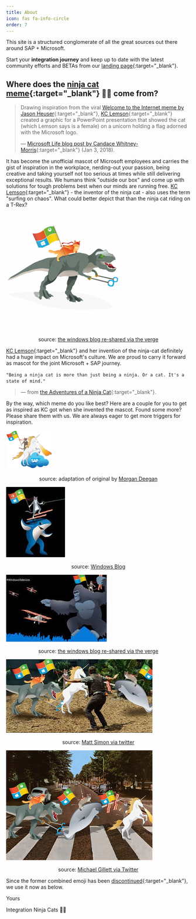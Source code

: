 ```yaml
---
title: About
icon: fas fa-info-circle
order: 7
---
```


This site is a structured conglomerate of all the great sources out there around SAP + Microsoft.

Start your **integration journey** and keep up to date with the latest community efforts and BETAs from our [landing page](https://github.com/MartinPankraz/ninja-unicorn){:target="_blank"}.

## Where does the [ninja cat meme](https://devblogs.microsoft.com/oldnewthing/20160804-00/?p=94025){:target="_blank"} 🥷🐱 come from?

>Drawing inspiration from the viral [Welcome to the Internet meme by Jason Heuser](https://sharpwriter.deviantart.com/art/Welcome-to-the-Internet-Please-Follow-me-322248378){:target="_blank"}, [KC Lemson](https://twitter.com/kclemson){:target="_blank"} created a graphic for a PowerPoint presentation that showed the cat (which Lemson says is a female) on a unicorn holding a flag adorned with the Microsoft logo.
>
>&mdash; [Microsoft Life blog post by Candace Whitney-Morris](https://news.microsoft.com/life/author/morris/){:target="_blank"} (Jan 3, 2018).

It has become the unofficial mascot of Microsoft employees and carries the gist of inspiration in the workplace, nerding-out your passion, being creative and taking yourself not too serious at times while still delivering exceptional results. We humans think "outside our box" and come up with solutions for tough problems best when our minds are running free. [KC Lemson](https://news.microsoft.com/life/ninja-cat/){:target="_blank"} - the inventor of the ninja cat - also uses the term "surfing on chaos". What could better depict that than the ninja cat riding on a T-Rex?

![ninja cat riding trex](https://raw.githubusercontent.com/MartinPankraz/ninja-unicorn/main/img/trex.gif)

<p style="text-align: center;">source: <a href="https://www.theverge.com/2015/7/21/9008239/microsoft-ninja-cat-t-rex-skype-emoticon">the windows blog re-shared via the verge</a></p>

[KC Lemson](https://news.microsoft.com/life/ninja-cat/){:target="_blank"} and her invention of the ninja-cat definitely had a huge impact on Microsoft's culture. We are proud to carry it forward as mascot for the joint Microsoft + SAP journey.

`"Being a ninja cat is more than just being a ninja. Or a cat. It's a state of mind."`
>&mdash; from [the Adventures of a Ninja Cat](https://www.microsoft.com/p/the-adventures-of-ninja-cat/9p9wg52xpknd#activetab=pivot:overviewtab){:target="_blank"}.

By the way, which meme do you like best? Here are a couple for you to get as inspired as KC got when she invented the mascot. Found some more? Please share them with us. We are always eager to get more triggers for inspiration.

![ninja cat riding unicorn over sap cloud](https://raw.githubusercontent.com/MartinPankraz/ninja-unicorn/main/img/ninja-unicorn.png)

<p style="text-align: center;">source: adaptation of original by <a href="https://www.linkedin.com/in/morgan-kipp-deegan/">Morgan Deegan</a></p>

![ninja cat riding trex](https://raw.githubusercontent.com/MartinPankraz/ninja-unicorn/main/img/ninja-shark.jpg)

<p style="text-align: center;">source: <a href="https://blogs.windows.com/devices/2015/08/06/rock-the-ninjacat-riding-a-t-rex-on-your-lumia/"> Windows Blog</a></p>

![ninja cat with kong](https://raw.githubusercontent.com/MartinPankraz/ninja-unicorn/main/img/ninja-kong-theverge.jpg)

<p style="text-align: center;">source: <a href="https://www.theverge.com/2015/9/14/9324787/microsoft-windows-ninja-cat-windows-10-hardware-invite">the windows blog re-shared via the verge</a></p>

![ninja cat jurassic park](https://raw.githubusercontent.com/MartinPankraz/ninja-unicorn/main/img/ninja-jurassic.jpg)

<p style="text-align: center;">source: <a href="https://twitter.com/DrMattSm/status/624601443014586369">Matt Simon via twitter</a></p>

![ninja cat beatles](https://raw.githubusercontent.com/MartinPankraz/ninja-unicorn/main/img/ninja-beatles.png)

<p style="text-align: center;">source: <a href="https://twitter.com/MichaelGillett/status/623611994009149440">Michael Gillett via Twitter</a></p>

Since the former combined emoji has been [discontinued](https://emojipedia.org/ninja-cat/){:target="_blank"}, we use it now as below.

Yours

Integration Ninja Cats 🥷🐱
